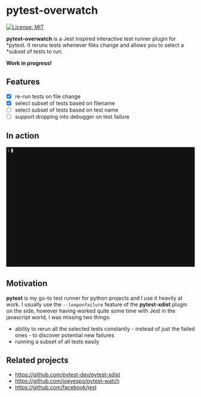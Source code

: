 # pytest-overwatch

[![License: MIT](https://img.shields.io/badge/License-MIT-yellow.svg)](https://opensource.org/licenses/MIT)

**pytest-overwatch** is a Jest inspired interactive test runner plugin for
*pytest. It reruns tests whenever files change and allows you to select a
*subset of tests to run.

**Work in progress!**

## Features

- [x] re-run tests on file change
- [x] select subset of tests based on filename
- [ ] select subset of tests based on test name
- [ ] support dropping into debugger on test failure

## In action

![](extras/demo.gif)

## Motivation

**pytest** is my go-to test runner for python projects and I use it heavily at
work. I usually use the `--looponfailure` feature of the
**pytest-xdist** plugin on the side, however having worked quite some time
with Jest in the javascript world, I was missing two things:

* ability to rerun all the selected tests constantly - instead of just the
  failed ones - to discover potential new failures
* running a subset of all tests easily

## Related projects

* https://github.com/pytest-dev/pytest-xdist
* https://github.com/joeyespo/pytest-watch
* https://github.com/facebook/jest